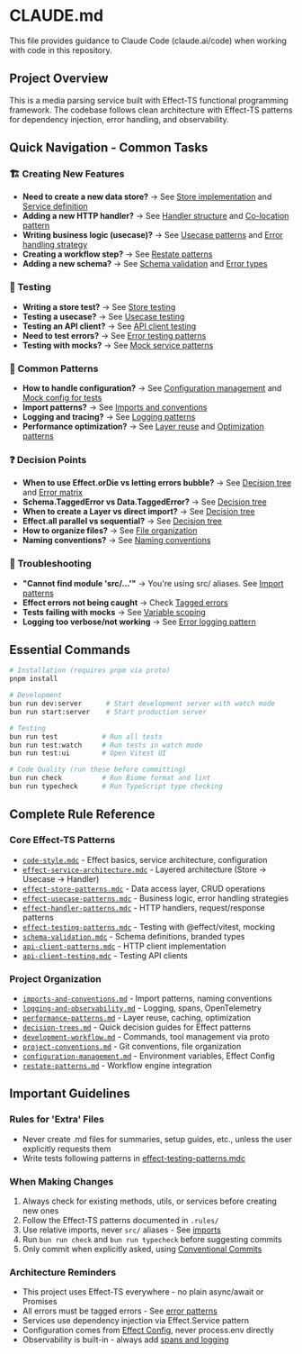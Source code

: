 # CLAUDE.md

This file provides guidance to Claude Code (claude.ai/code) when working with code in this repository.

## Project Overview

This is a media parsing service built with Effect-TS functional programming framework. The codebase follows clean architecture with Effect-TS patterns for dependency injection, error handling, and observability.

## Quick Navigation - Common Tasks

### 🏗️ Creating New Features
- **Need to create a new data store?** → See [Store implementation](.rules/effect-store-patterns.mdc) and [Service definition](.rules/effect-service-architecture.mdc#service-definition)
- **Adding a new HTTP handler?** → See [Handler structure](.rules/effect-handler-patterns.mdc#standard-rest-api-handler) and [Co-location pattern](.rules/effect-handler-patterns.mdc#usecase-co-location-pattern)
- **Writing business logic (usecase)?** → See [Usecase patterns](.rules/effect-usecase-patterns.mdc#mandatory-usecase-structure) and [Error handling strategy](.rules/effect-usecase-patterns.mdc#error-handling-strategy-by-usecase-type)
- **Creating a workflow step?** → See [Restate patterns](.rules/restate-patterns.md#step-functions)
- **Adding a new schema?** → See [Schema validation](.rules/schema-validation.mdc#branded-types) and [Error types](.rules/schema-validation.mdc#error-types)

### 🧪 Testing
- **Writing a store test?** → See [Store testing](.rules/effect-testing-patterns.mdc#store-testing-with-mock-layers)
- **Testing a usecase?** → See [Usecase testing](.rules/effect-testing-patterns.mdc#usecase-testing-pattern)
- **Testing an API client?** → See [API client testing](.rules/api-client-testing.mdc)
- **Need to test errors?** → See [Error testing patterns](.rules/effect-testing-patterns.mdc#error-testing-patterns)
- **Testing with mocks?** → See [Mock service patterns](.rules/effect-testing-patterns.mdc#service-testing-patterns)

### 🔧 Common Patterns
- **How to handle configuration?** → See [Configuration management](.rules/configuration-management.md) and [Mock config for tests](.rules/configuration-management.md#mock-configuration-for-testing)
- **Import patterns?** → See [Imports and conventions](.rules/imports-and-conventions.md)
- **Logging and tracing?** → See [Logging patterns](.rules/logging-and-observability.md)
- **Performance optimization?** → See [Layer reuse](.rules/performance-patterns.md#layer-reuse-for-expensive-resources) and [Optimization patterns](.rules/performance-patterns.md#effect-optimization-patterns)

### ❓ Decision Points
- **When to use Effect.orDie vs letting errors bubble?** → See [Decision tree](.rules/decision-trees.md#1-effectordie-vs-letting-errors-bubble-up) and [Error matrix](.rules/effect-usecase-patterns.mdc#error-handling-decision-matrix)
- **Schema.TaggedError vs Data.TaggedError?** → See [Decision tree](.rules/decision-trees.md#2-schemataggederror-vs-datataggederror)
- **When to create a Layer vs direct import?** → See [Decision tree](.rules/decision-trees.md#3-when-to-create-a-layer-vs-direct-dependency)
- **Effect.all parallel vs sequential?** → See [Decision tree](.rules/decision-trees.md#4-effectall-concurrency-vs-sequential)
- **How to organize files?** → See [File organization](.rules/imports-and-conventions.md#file-organization-patterns)
- **Naming conventions?** → See [Naming conventions](.rules/imports-and-conventions.md#naming-conventions)

### 🐛 Troubleshooting
- **"Cannot find module 'src/...'"** → You're using src/ aliases. See [Import patterns](.rules/imports-and-conventions.md#critical-always-use-relative-paths)
- **Effect errors not being caught** → Check [Tagged errors](.rules/effect-testing-patterns.mdc#critical-never-throw-errors-use-tagged-errors)
- **Tests failing with mocks** → See [Variable scoping](.rules/effect-testing-patterns.mdc#critical-variable-scoping-for-fetchhttpclienttest)
- **Logging too verbose/not working** → See [Error logging pattern](.rules/logging-and-observability.md#error-logging-pattern)

## Essential Commands

```bash
# Installation (requires pnpm via proto)
pnpm install

# Development
bun run dev:server      # Start development server with watch mode
bun run start:server    # Start production server

# Testing
bun run test           # Run all tests
bun run test:watch     # Run tests in watch mode
bun run test:ui        # Open Vitest UI

# Code Quality (run these before committing)
bun run check          # Run Biome format and lint
bun run typecheck      # Run TypeScript type checking
```

## Complete Rule Reference

### Core Effect-TS Patterns
- [`code-style.mdc`](.rules/code-style.mdc) - Effect basics, service architecture, configuration
- [`effect-service-architecture.mdc`](.rules/effect-service-architecture.mdc) - Layered architecture (Store → Usecase → Handler)
- [`effect-store-patterns.mdc`](.rules/effect-store-patterns.mdc) - Data access layer, CRUD operations
- [`effect-usecase-patterns.mdc`](.rules/effect-usecase-patterns.mdc) - Business logic, error handling strategies
- [`effect-handler-patterns.mdc`](.rules/effect-handler-patterns.mdc) - HTTP handlers, request/response patterns
- [`effect-testing-patterns.mdc`](.rules/effect-testing-patterns.mdc) - Testing with @effect/vitest, mocking
- [`schema-validation.mdc`](.rules/schema-validation.mdc) - Schema definitions, branded types
- [`api-client-patterns.mdc`](.rules/api-client-patterns.mdc) - HTTP client implementation
- [`api-client-testing.mdc`](.rules/api-client-testing.mdc) - Testing API clients

### Project Organization
- [`imports-and-conventions.md`](.rules/imports-and-conventions.md) - Import patterns, naming conventions
- [`logging-and-observability.md`](.rules/logging-and-observability.md) - Logging, spans, OpenTelemetry
- [`performance-patterns.md`](.rules/performance-patterns.md) - Layer reuse, caching, optimization
- [`decision-trees.md`](.rules/decision-trees.md) - Quick decision guides for Effect patterns
- [`development-workflow.md`](.rules/development-workflow.md) - Commands, tool management via proto
- [`project-conventions.md`](.rules/project-conventions.md) - Git conventions, file organization
- [`configuration-management.md`](.rules/configuration-management.md) - Environment variables, Effect Config
- [`restate-patterns.md`](.rules/restate-patterns.md) - Workflow engine integration

## Important Guidelines

### Rules for 'Extra' Files
- Never create .md files for summaries, setup guides, etc., unless the user explicitly requests them
- Write tests following patterns in [effect-testing-patterns.mdc](.rules/effect-testing-patterns.mdc)

### When Making Changes
1. Always check for existing methods, utils, or services before creating new ones
2. Follow the Effect-TS patterns documented in `.rules/`
3. Use relative imports, never `src/` aliases - See [imports](.rules/imports-and-conventions.md)
4. Run `bun run check` and `bun run typecheck` before suggesting commits
5. Only commit when explicitly asked, using [Conventional Commits](.rules/project-conventions.md#git-conventions)

### Architecture Reminders
- This project uses Effect-TS everywhere - no plain async/await or Promises
- All errors must be tagged errors - See [error patterns](.rules/effect-testing-patterns.mdc#critical-never-throw-errors-use-tagged-errors)
- Services use dependency injection via Effect.Service pattern
- Configuration comes from [Effect Config](.rules/configuration-management.md), never process.env directly
- Observability is built-in - always add [spans and logging](.rules/logging-and-observability.md)